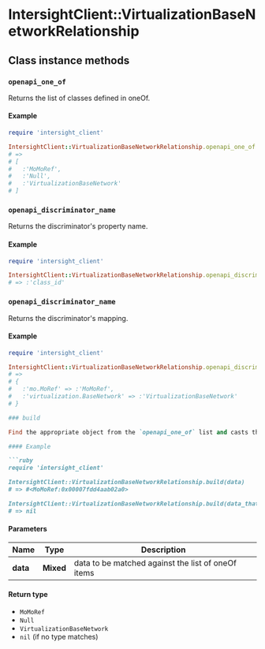 # IntersightClient::VirtualizationBaseNetworkRelationship

## Class instance methods

### `openapi_one_of`

Returns the list of classes defined in oneOf.

#### Example

```ruby
require 'intersight_client'

IntersightClient::VirtualizationBaseNetworkRelationship.openapi_one_of
# =>
# [
#   :'MoMoRef',
#   :'Null',
#   :'VirtualizationBaseNetwork'
# ]
```

### `openapi_discriminator_name`

Returns the discriminator's property name.

#### Example

```ruby
require 'intersight_client'

IntersightClient::VirtualizationBaseNetworkRelationship.openapi_discriminator_name
# => :'class_id'
```

### `openapi_discriminator_name`

Returns the discriminator's mapping.

#### Example

```ruby
require 'intersight_client'

IntersightClient::VirtualizationBaseNetworkRelationship.openapi_discriminator_mapping
# =>
# {
#   :'mo.MoRef' => :'MoMoRef',
#   :'virtualization.BaseNetwork' => :'VirtualizationBaseNetwork'
# }

### build

Find the appropriate object from the `openapi_one_of` list and casts the data into it.

#### Example

```ruby
require 'intersight_client'

IntersightClient::VirtualizationBaseNetworkRelationship.build(data)
# => #<MoMoRef:0x00007fdd4aab02a0>

IntersightClient::VirtualizationBaseNetworkRelationship.build(data_that_doesnt_match)
# => nil
```

#### Parameters

| Name | Type | Description |
| ---- | ---- | ----------- |
| **data** | **Mixed** | data to be matched against the list of oneOf items |

#### Return type

- `MoMoRef`
- `Null`
- `VirtualizationBaseNetwork`
- `nil` (if no type matches)


